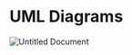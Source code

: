 # UML Diagrams
![Untitled Document](https://user-images.githubusercontent.com/71487954/98637426-6858bf80-234e-11eb-8d3c-4f99dd401cef.jpg)
